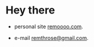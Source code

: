 # Hey there

- personal site [remoooo.com](https://remoooo.com). 

- e-mail [remthrose@gmail.com](mailto:remthrose@gmail.com). 
